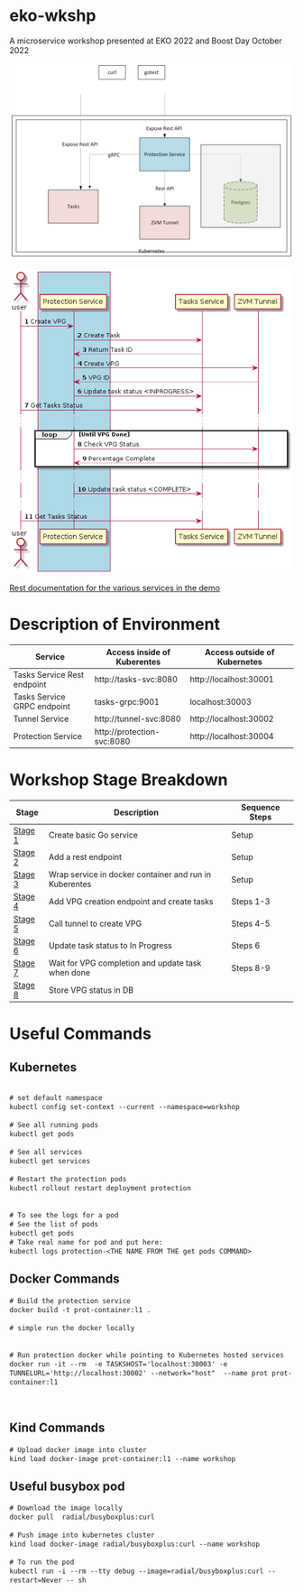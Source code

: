 # eko-wkshp
A microservice workshop presented at EKO 2022 and Boost Day October 2022

![Overview of System](https://raw.githubusercontent.com/ytaragin/eko-wkshp/main/overview/workshop_layout.png)

![Sequence Flow](https://raw.githubusercontent.com/ytaragin/eko-wkshp/main/overview/workshop.png)


[Rest documentation for the various services in the demo](https://editor.swagger.io/?url=https://raw.githubusercontent.com/ytaragin/eko-wkshp/main/swagger.yaml)







# Description of Environment

| Service      | Access inside of Kuberentes | Access outside of Kubernetes |
| ----------- | ----------- | ----------- |
| Tasks Service Rest endpoint | http://tasks-svc:8080  | http://localhost:30001  |
| Tasks Service GRPC endpoint | tasks-grpc:9001  | localhost:30003  |
| Tunnel Service | http://tunnel-svc:8080   | http://localhost:30002  |
| Protection Service |  http://protection-svc:8080 |  http://localhost:30004 |

# Workshop Stage Breakdown

| Stage      | Description | Sequence Steps | 
| ----------- | ----------- | ----------- | 
| [ Stage 1 ](steps.md#stage-1) | Create basic Go service | Setup |
| [ Stage 2 ](steps.md#stage-2) | Add a rest endpoint | Setup | 
| [ Stage 3 ](steps.md#stage-3) | Wrap service in docker container and run in Kuberentes | Setup | 
| [ Stage 4 ](steps.md#stage-4)| Add VPG creation endpoint and create tasks | Steps 1-3 | 
| [ Stage 5 ](steps.md#stage-5) | Call tunnel to create VPG | Steps 4-5 | 
| [ Stage 6 ](steps.md#stage-6) | Update task status to In Progress | Steps 6 | 
| [ Stage 7 ](steps.md#stage-7)| Wait for VPG completion and update task when done | Steps 8-9 | 
| [ Stage 8 ](steps.md#stage-8)| Store VPG status in DB |  | 




# Useful Commands
## Kubernetes
``` shell

# set default namespace
kubectl config set-context --current --namespace=workshop

# See all running pods
kubectl get pods

# See all services
kubectl get services

# Restart the protection pods
kubectl rollout restart deployment protection


# To see the logs for a pod
# See the list of pods
kubectl get pods
# Take real name for pod and put here:
kubectl logs protection-<THE NAME FROM THE get pods COMMAND>

```

## Docker Commands
```
# Build the protection service
docker build -t prot-container:l1 .

# simple run the docker locally


# Run protection docker while pointing to Kubernetes hosted services
docker run -it --rm  -e TASKSHOST='localhost:30003' -e TUNNELURL='http://localhost:30002' --network="host"  --name prot prot-container:l1 



```
## Kind Commands
```
# Upload docker image into cluster
kind load docker-image prot-container:l1 --name workshop

```

## Useful busybox pod
```
# Download the image locally
docker pull  radial/busyboxplus:curl

# Push image into kubernetes cluster
kind load docker-image radial/busyboxplus:curl --name workshop

# To run the pod
kubectl run -i --rm --tty debug --image=radial/busyboxplus:curl --restart=Never -- sh


```

